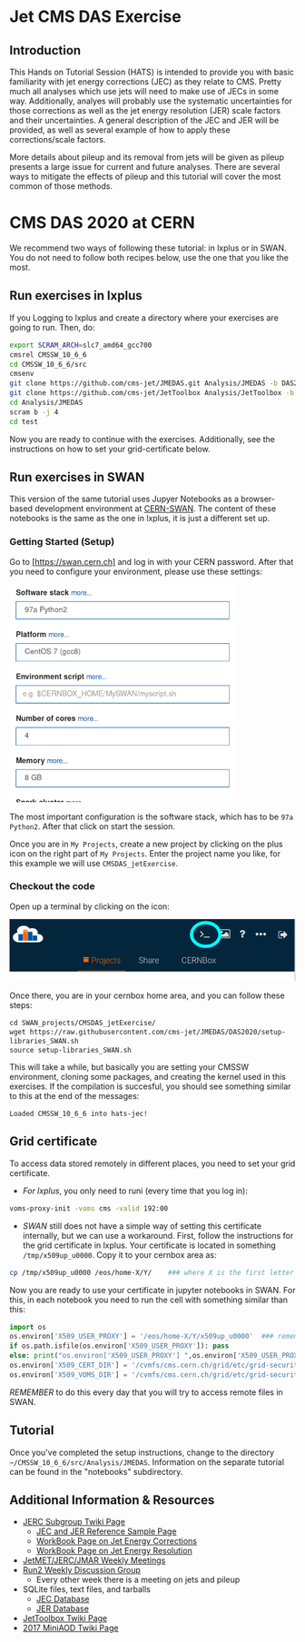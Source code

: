 # Jet CMS DAS Exercise

## Introduction
This Hands on Tutorial Session (HATS) is intended to provide you with basic familiarity with jet energy corrections (JEC) as they relate to CMS. Pretty much all analyses which use jets will need to make use of JECs in some way. Additionally, analyes will probably use the systematic uncertainties for those corrections as well as the jet energy resolution (JER) scale factors and their uncertainties. A general description of the JEC and JER will be provided, as well as several example of how to apply these corrections/scale factors.

More details about pileup and its removal from jets will be given as pileup presents a large issue for current and future analyses. There are several ways to mitigate the effects of pileup and this tutorial will cover the most common of those methods.

# CMS DAS 2020 at CERN

We recommend two ways of following these tutorial: in lxplus or in SWAN. You do not need to follow both recipes below, use the one that you like the most.

## Run exercises in lxplus

If you Logging to lxplus and create a directory where your exercises are going to run. Then, do:

```bash
export SCRAM_ARCH=slc7_amd64_gcc700
cmsrel CMSSW_10_6_6
cd CMSSW_10_6_6/src
cmsenv
git clone https://github.com/cms-jet/JMEDAS.git Analysis/JMEDAS -b DAS2020
git clone https://github.com/cms-jet/JetToolbox Analysis/JetToolbox -b jetToolbox_102X_v3
cd Analysis/JMEDAS
scram b -j 4
cd test
```

Now you are ready to continue with the exercises. Additionally, see the instructions on how to set your grid-certificate below.

## Run exercises in SWAN 

This version of the same tutorial uses Jupyer Notebooks as a browser-based development environment at [CERN-SWAN](https://swan.cern.ch). The content of these notebooks is the same as the one in lxplus, it is just a different set up.

### Getting Started (Setup)

Go to [https://swan.cern.ch] and log in with your CERN password. After that you need to configure your environment, please use these settings:

<img src="images/SWAN_configenv.png" width="400px" />

The most important configuration is the software stack, which has to be `97a Python2`. After that click on start the session.

Once you are in `My Projects`, create a new project by clicking on the plus icon on the right part of `My Projects`. Enter the project name you like, for this example we will use `CMSDAS_jetExercise`.

### Checkout the code
Open up a terminal by clicking on the icon:

<img src="images/SWAN_terminal.png" width="600px" />

Once there, you are in your cernbox home area, and you can follow these steps:

```
cd SWAN_projects/CMSDAS_jetExercise/
wget https://raw.githubusercontent.com/cms-jet/JMEDAS/DAS2020/setup-libraries_SWAN.sh
source setup-libraries_SWAN.sh 
```
This will take a while, but basically you are setting your CMSSW environment, cloning some packages, and creating the kernel used in this exercises. If the compilation is succesful, you should see something similar to this at the end of the messages:
```
Loaded CMSSW_10_6_6 into hats-jec!
```


## Grid certificate

To access data stored remotely in different places, you need to set your grid certificate. 

 * *For lxplus*, you only need to runi (every time that you log in):
```bash
voms-proxy-init -voms cms -valid 192:00
```
 * *SWAN* still does not have a simple way of setting this certificate internally, but we can use a workaround. First, follow the instructions for the grid certificate in lxplus. Your certificate is located in something `/tmp/x509up_u0000`. Copy it to your cernbox area as:
```bash
cp /tmp/x509up_u0000 /eos/home-X/Y/    ### where X is the first letter of your cern user id, and Y is your cern user id.
```
Now you are ready to use your certificate in jupyter notebooks in SWAN. For this, in each notebook you need to run the cell with something similar than this:
```python
import os
os.environ['X509_USER_PROXY'] = '/eos/home-X/Y/x509up_u0000'  ### remember to change this line with what you did above
if os.path.isfile(os.environ['X509_USER_PROXY']): pass
else: print("os.environ['X509_USER_PROXY'] ",os.environ['X509_USER_PROXY'])
os.environ['X509_CERT_DIR'] = '/cvmfs/cms.cern.ch/grid/etc/grid-security/certificates'
os.environ['X509_VOMS_DIR'] = '/cvmfs/cms.cern.ch/grid/etc/grid-security/vomsdir'
```
_REMEMBER_ to do this every day that you will try to access remote files in SWAN.

## Tutorial
Once you've completed the setup instructions, change to the directory `~/CMSSW_10_6_6/src/Analysis/JMEDAS`. Information on the separate tutorial can be found in the "notebooks" subdirectory.

## Additional Information & Resources

  - [JERC Subgroup Twiki Page](https://twiki.cern.ch/twiki/bin/view/CMS/JetEnergyScale)
    - [JEC and JER Reference Sample Page](https://twiki.cern.ch/twiki/bin/view/CMS/JERCReference)
    - [WorkBook Page on Jet Energy Corrections](https://twiki.cern.ch/twiki/bin/view/CMSPublic/WorkBookJetEnergyCorrections?redirectedfrom=CMS.WorkBookJetEnergyCorrections)
    - [WorkBook Page on Jet Energy Resolution](https://twiki.cern.ch/twiki/bin/view/CMSPublic/WorkBookJetEnergyResolution)
  - [JetMET/JERC/JMAR Weekly Meetings](https://indico.cern.ch/categoryDisplay.py?categId=1308)
  - [Run2 Weekly Discussion Group](https://indico.cern.ch/category/7082/)
    - Every other week there is a meeting on jets and pileup
  - SQLite files, text files, and tarballs
    - [JEC Database](https://github.com/cms-jet/JECDatabase)
    - [JER Database](https://github.com/cms-jet/JRDatabase)
  - [JetToolbox Twiki Page](https://twiki.cern.ch/twiki/bin/view/CMS/JetToolbox)
  - [2017 MiniAOD Twiki Page](https://twiki.cern.ch/twiki/bin/view/CMSPublic/WorkBookMiniAOD2017)
